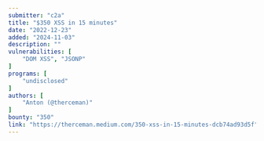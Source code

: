 ```yaml
---
submitter: "c2a"
title: "$350 XSS in 15 minutes"
date: "2022-12-23"
added: "2024-11-03"
description: ""
vulnerabilities: [
    "DOM XSS", "JSONP"
]
programs: [
    "undisclosed"
]
authors: [
    "Anton (@therceman)"
]
bounty: "350"
link: "https://therceman.medium.com/350-xss-in-15-minutes-dcb74ad93d5f"
---
```




